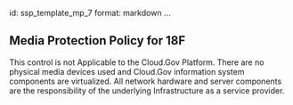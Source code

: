 id: ssp_template_mp_7
format: markdown
...
## Media Protection Policy for 18F

This control is not Applicable to the Cloud.Gov Platform. There are no physical media devices used and Cloud.Gov information system components are virtualized. All network hardware and server components are the responsibility of the underlying Infrastructure as a service provider.
